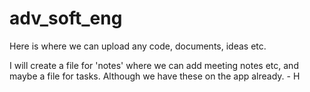 # adv_soft_eng


Here is where we can upload any code, documents, ideas etc. 

I will create a file for 'notes' where we can add meeting notes etc, and maybe a file for tasks. Although we have these on the app already. - H
